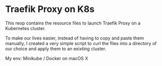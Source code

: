 # Traefik Proxy on K8s

This reop contains the resource files to launch Traefik Proxy on a Kubernetes cluster.

To make our lives easier, instead of having to copy and paste them manually, I created a very simple script
to curl the files into a directory of our choice and apply them to an exixting cluster.

My env: Minikube / Docker on macOS X
